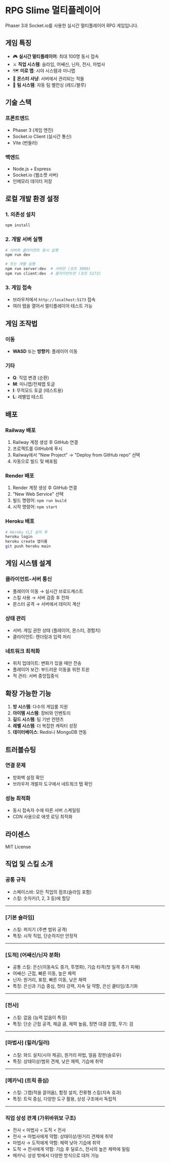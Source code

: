 # RPG Slime 멀티플레이어

Phaser 3과 Socket.io를 사용한 실시간 멀티플레이어 RPG 게임입니다.

## 게임 특징

- 🎮 **실시간 멀티플레이어**: 최대 100명 동시 접속
- ⚔️ **직업 시스템**: 슬라임, 어쌔신, 닌자, 전사, 마법사
- 🗺️ **미로 맵**: 시야 시스템과 미니맵
- 👾 **몬스터 사냥**: 서버에서 관리되는 적들
- 🔄 **팀 시스템**: 자동 팀 밸런싱 (레드/블루)

## 기술 스택

### 프론트엔드
- Phaser 3 (게임 엔진)
- Socket.io Client (실시간 통신)
- Vite (번들러)

### 백엔드
- Node.js + Express
- Socket.io (웹소켓 서버)
- 인메모리 데이터 저장

## 로컬 개발 환경 설정

### 1. 의존성 설치
```bash
npm install
```

### 2. 개발 서버 실행
```bash
# 서버와 클라이언트 동시 실행
npm run dev

# 또는 개별 실행
npm run server:dev  # 서버만 (포트 3000)
npm run client:dev  # 클라이언트만 (포트 5173)
```

### 3. 게임 접속
- 브라우저에서 `http://localhost:5173` 접속
- 여러 탭을 열어서 멀티플레이어 테스트 가능

## 게임 조작법

### 이동
- **WASD** 또는 **방향키**: 플레이어 이동

### 기타
- **Q**: 직업 변경 (순환)
- **M**: 미니맵/전체맵 토글
- **I**: 무적모드 토글 (테스트용)
- **L**: 레벨업 테스트

## 배포

### Railway 배포
1. Railway 계정 생성 후 GitHub 연결
2. 프로젝트를 GitHub에 푸시
3. Railway에서 "New Project" → "Deploy from GitHub repo" 선택
4. 자동으로 빌드 및 배포됨

### Render 배포
1. Render 계정 생성 후 GitHub 연결
2. "New Web Service" 선택
3. 빌드 명령어: `npm run build`
4. 시작 명령어: `npm start`

### Heroku 배포
```bash
# Heroku CLI 설치 후
heroku login
heroku create 앱이름
git push heroku main
```

## 게임 시스템 설계

### 클라이언트-서버 통신
- 플레이어 이동 → 실시간 브로드캐스트
- 스킬 사용 → 서버 검증 후 전파
- 몬스터 공격 → 서버에서 데미지 계산

### 상태 관리
- 서버: 게임 권한 상태 (플레이어, 몬스터, 경험치)
- 클라이언트: 렌더링과 입력 처리

### 네트워크 최적화
- 위치 업데이트: 변화가 있을 때만 전송
- 플레이어 보간: 부드러운 이동을 위한 트윈
- 적 관리: 서버 중앙집중식

## 확장 가능한 기능

1. **방 시스템**: 다수의 게임룸 지원
2. **아이템 시스템**: 장비와 인벤토리
3. **길드 시스템**: 팀 기반 컨텐츠
4. **레벨 시스템**: 더 복잡한 캐릭터 성장
5. **데이터베이스**: Redis나 MongoDB 연동

## 트러블슈팅

### 연결 문제
- 방화벽 설정 확인
- 브라우저 개발자 도구에서 네트워크 탭 확인

### 성능 최적화
- 동시 접속자 수에 따른 서버 스케일링
- CDN 사용으로 에셋 로딩 최적화

## 라이센스

MIT License

## 직업 및 스킬 소개

### 공통 규칙
- 스페이스바: 모든 직업의 점프(슬라임 포함)
- 스킬: 숫자키(1, 2, 3 등)에 할당

---

### [기본 슬라임]
- 스킬: 퍼지기 (주변 범위 공격)
- 특징: 시작 직업, 단순하지만 안정적

---

### [도적] (어쌔신/닌자 분화)
- 공통 스킬: 은신(이동속도 증가, 투명화), 기습 타격(첫 일격 추가 피해)
- 어쌔신: 근접, 빠른 이동, 높은 체력
- 닌자: 원거리, 표창, 빠른 이동, 낮은 체력
- 특징: 은신과 기습 중심, 첫타 강력, 지속 딜 약함, 은신 쿨타임/초기화

---

### [전사]
- 스킬: 없음 (능력 없음이 특징)
- 특징: 단순 근접 공격, 체급 큼, 체력 높음, 정면 대결 강함, 무기: 검

---

### [마법사] (힐러/딜러)
- 스킬: 와드 설치(시야 제공), 원거리 마법, 얼음 장판(슬로우)
- 특징: 상태이상/범위 견제, 낮은 체력, 기습에 취약

---

### [메카닉] (트릭 중심)
- 스킬: 그랩(적을 끌어옴), 함정 설치, 잔류형 스킬(지속 효과)
- 특징: 트릭 중심, 다양한 도구 활용, 상성 구조에서 독립적

---

### 직업 상성 관계 (가위바위보 구조)
- 전사 < 마법사 < 도적 < 전사
- 전사 → 마법사에게 약함: 상태이상/원거리 견제에 취약
- 마법사 → 도적에게 약함: 체력 낮아 기습에 취약
- 도적 → 전사에게 약함: 기습 후 딜로스, 전사의 높은 체력에 밀림
- 메카닉: 상성 밖에서 다양한 방식으로 대처 가능